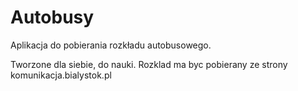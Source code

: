 # Autobusy
Aplikacja do pobierania rozkładu autobusowego.

Tworzone dla siebie, do nauki. Rozklad ma byc pobierany ze strony komunikacja.bialystok.pl
